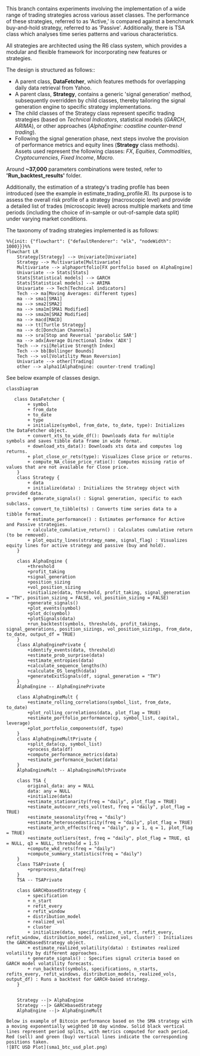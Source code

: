 This branch contains experiments involving the implementation of a wide range of trading strategies across various asset classes. 
The performance of these strategies, referred to as 'Active,' is compared against a benchmark buy-and-hold strategy, referred to as 'Passive'.
Additionally, there is TSA class which analyses time series patterns and various characteristics.

All strategies are architected using the R6 class system, which provides a modular and flexible framework for incorporating new features or strategies.

The design is structured as follows::

- A parent class, **DataFetcher**, which features methods for overlapping daily data retrieval from Yahoo.
- A parent class, **Strategy**, contains a generic 'signal generation' method, subsequently overridden by child classes, thereby tailoring the signal generation engine to specific strategy implementations.
- The child classes of the Strategy class represent specific trading strategies (based on *Technical  Indicators*, statistical models (*GARCH*, *ARIMA*), or other approaches (*AlphaEngine: coastline counter-trend trading*).
- Following the signal generation phase, next steps involve the provision of performance metrics and equity lines (**Strategy** class methods).
Assets used represent the following classes: *FX*, *Equities*, *Commodities*, *Cryptocurrencies*, *Fixed Income*, *Macro*.

Around **~37,000** parameters combinations were tested, refer to **'Run_backtest_results'** folder.

Additionally, the estimation of a strategy's trading profile has been introduced (see the example in estimate_trading_profile.R). 
Its purpose is to assess the overall risk profile of a strategy (macroscopic level) and provide a detailed list of trades (microscopic level) across multiple markets and time periods (including the choice of in-sample or out-of-sample data split) under varying market conditions.

The taxonomy of trading strategies implemented is as follows:

```mermaid
%%{init: {"flowchart": {"defaultRenderer": "elk", "nodeWidth": 1000}}}%%
flowchart LR
    Strategy[Strategy] --> Univariate[Univariate]
    Strategy --> Multivariate[Multivariate]
    Multivariate --> alphaportfolio[FX portfolio based on AlphaEngine]
    Univariate --> Stats[Stats]
    Stats[Statistical models] --> GARCH
    Stats[Statistical models] --> ARIMA
    Univariate --> Tech[Technical indicators]
    Tech --> ma[Moving Averages: different types]
    ma --> sma1[SMA1]
    ma --> sma2[SMA2]
    ma --> sma1m[SMA1 Modified]
    ma --> sma2m[SMA2 Modified]
    ma --> macd[MACD]
    ma --> tt[Turtle Strategy]
    ma --> dc[Donchian Channels]
    ma --> sra[Stop and Reversal 'parabolic SAR']
    ma --> adx[Average Directional Index 'ADX']
    Tech --> rsi[Relative Strength Index]
    Tech --> bb[Bollinger Bounds]
    Tech --> vol[Volatility Mean Reversion]
    Univariate --> other[Trading]
    other --> alpha1[AlphaEngine: counter-trend trading]
```

See below example of classes design.

```mermaid
classDiagram

   class DataFetcher {
        + symbol
        + from_date
        + to_date
        + type
        + initialize(symbol, from_date, to_date, type): Initializes the DataFetcher object.
        + convert_xts_to_wide_df(): Downloads data for multiple symbols and saves tibble data frame in wide format.
        + download_xts_data(): Downloads xts data and computes log returns.
        + plot_close_or_rets(type): Visualizes Close price or returns.
        + compute_NA_close_price_ratio(): Computes missing ratio of values that are not available for Close price.
    }
    class Strategy {
        + data
        + initialize(data) : Initializes the Strategy object with provided data.
        + generate_signals() : Signal generation, specific to each subclass.
        + convert_to_tibble(ts) : Converts time series data to a tibble format.
        + estimate_performance() : Estimates performance for Active and Passive strategies.
        + calculate_cumulative_return() : Calculates cumulative return (to be removed).
        + plot_equity_lines(strategy_name, signal_flag) : Visualizes equity lines for active strategy and passive (buy and hold).
    }

    class AlphaEngine {
        +threshold
        +profit_taking
        +signal_generation
        +position_sizing
        +vol_position_sizing
        +initialize(data, threshold, profit_taking, signal_generation = "TH", position_sizing = FALSE, vol_position_sizing = FALSE)
        +generate_signals()
        +plot_events(symbol)
        +plot_dc(symbol)
        +plotSignals(data)
        +run_backtest(symbols, thresholds, profit_takings, signal_generations, position_sizings, vol_position_sizings, from_date, to_date, output_df = TRUE)
    }
    class AlphaEnginePrivate {
        +identify_events(data, threshold)
        +estimate_prob_surprise(data)
        +estimate_entropies(data)
        +calculate_sequence_lengths(h)
        +calculate_OS_length(data)
        +generateExitSignals(df, signal_generation = "TH")
    }
    AlphaEngine -- AlphaEnginePrivate

    class AlphaEngineMult {
        +estimate_rolling_correlations(symbol_list, from_date, to_date)
        +plot_rolling_correlations(data, plot_flag = TRUE)
        +estimate_portfolio_performance(cp, symbol_list, capital, leverage)
        +plot_portfolio_components(df, type)
    }
    class AlphaEngineMultPrivate {
        +split_data(cp, symbol_list)
        +process_data(df)
        +compute_performance_metrics(data)
        +estimate_performance_bucket(data)
    }
    AlphaEngineMult -- AlphaEngineMultPrivate

    class TSA {
        original_data: any = NULL
        data: any = NULL
        +initialize(data)
        +estimate_stationarity(freq = "daily", plot_flag = TRUE)
        +estimate_autocorr_rets_vol(test, freq = "daily", plot_flag = TRUE)
        +estimate_seasonality(freq = "daily")
        +estimate_heteroscedasticity(freq = "daily", plot_flag = TRUE)
        +estimate_arch_effects(freq = "daily", p = 1, q = 1, plot_flag = TRUE)
        +estimate_outliers(test, freq = "daily", plot_flag = TRUE, q1 = NULL, q3 = NULL, threshold = 1.5)
        +compute_wkd_rets(freq = "daily")
        +compute_summary_statistics(freq = "daily")
    }
    class TSAPrivate {
        +preprocess_data(freq)
    }
    TSA -- TSAPrivate

    class GARCHbasedStrategy {
        + specification
        + n_start
        + refit_every
        + refit_window
        + distribution_model
        + realized_vol
        + cluster
        + initialize(data, specification, n_start, refit_every, refit_window, distribution_model, realized_vol, cluster) : Initializes the GARCHbasedStrategy object.
        + estimate_realized_volatility(data) : Estimates realized volatility by different approaches.
        + generate_signals() : Specifies signal criteria based on GARCH model volatility forecasts.
        + run_backtest(symbols, specifications, n_starts, refits_every, refit_windows, distribution_models, realized_vols, output_df) : Runs a backtest for GARCH-based strategy.
    }


    Strategy --|> AlphaEngine
    Strategy --|> GARCHbasedStrategy
    AlphaEngine --|> AlphaEngineMult

Below is example of Bitcoin performance based on the SMA strategy with a moving exponentially weighted 10 day window. Solid black vertical lines represent period splits, with metrics computed for each period. Red (sell) and green (buy) vertical lines indicate the corresponding positions taken.
![BTC USD Plot](sma1_btc_usd_plot.png)
